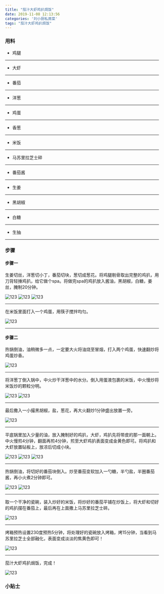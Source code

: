 ```yaml
---
title: "茄汁大虾鸡扒焗饭"
date: 2019-11-08 12:13:56
categories: '刘小厨私房菜'
tags: "茄汁大虾鸡扒焗饭"
---
```


### 用料

* 鸡腿
***
* 大虾
***
* 番茄
***
* 洋葱
***
* 鸡蛋
***
* 香葱
***
* 米饭
***
* 马苏里拉芝士碎
***
* 番茄酱
***
* 生姜
***
* 黑胡椒
***
* 白糖
***
* 生抽
***

### 步骤

#### 步骤一

生姜切丝，洋葱切小丁，番茄切块，葱切成葱花。将鸡腿剔骨取出完整的鸡扒，用刀背轻捶鸡扒，给它做个spa。将做完spa的鸡扒放入酱油，黑胡椒，白糖，姜丝，腌制20分钟。

![123](/images/cook/c4/1.jpg)
![123](/images/cook/c4/2.jpg)
![123](/images/cook/c4/3.jpg)

***

在米饭里面打入一个鸡蛋，用筷子搅拌均匀。

![123](/images/cook/c4/4.jpg)

***

#### 步骤二

热锅倒油，油稍微多一点，一定要大火将油烧至冒烟，打入两个鸡蛋，快速翻炒将鸡蛋炒香。

![123](/images/cook/c4/7.jpg)

***

将洋葱丁倒入锅中，中火炒干洋葱中的水分。倒入用蛋液包裹的米饭，中火慢炒将米饭炒的颗粒分明。

![123](/images/cook/c4/8.jpg)
![123](/images/cook/c4/9.jpg)

***

最后撒入一小撮黑胡椒，盐，葱花，再大火翻炒1分钟盛出放置一旁。

![123](/images/cook/c4/10.jpg)

***

平底锅里加入少量的油，放入腌制好的鸡扒，大虾，鸡扒先将带皮的那一面朝上。中火慢煎4分钟，翻面再煎4分钟，煎至大虾鸡扒表面变成金黄色即可。将鸡扒和大虾放置砧板上，放凉后切成小块。

![123](/images/cook/c4/5.jpg)
![123](/images/cook/c4/6.jpg)
![123](/images/cook/c4/13.jpg)

***

热锅倒油，将切好的番茄块倒入。炒至番茄变软加入一勺糖，半勺盐，半圈番茄酱，再小火煮2分钟即可。

![123](/images/cook/c4/11.jpg)
![123](/images/cook/c4/12.jpg)

***

取一个干净的瓷碗，装入炒好的米饭，将炒好的番茄平铺在炒饭上，将大虾和切好的鸡扒摆在番茄上，最后再在上面撒上马苏里拉芝士碎。

![123](/images/cook/c4/14.jpg)

***

烤箱预热设置230度预热5分钟，将处理好的瓷碗放入烤箱，烤15分钟，当看到马苏里拉芝士全部融化，表面变成淡淡的焦黄色即可！

![123](/images/cook/c4/15.jpg)

***

茄汁大虾鸡扒焗饭，完成！

![123](/images/cook/c4/16.jpg)

### 小贴士










